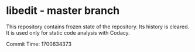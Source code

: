 # libedit - master branch

This repository contains frozen state of the repository.
Its history is cleared. It is used only for static code
analysis with Codacy.

Commit Time: 1700634373